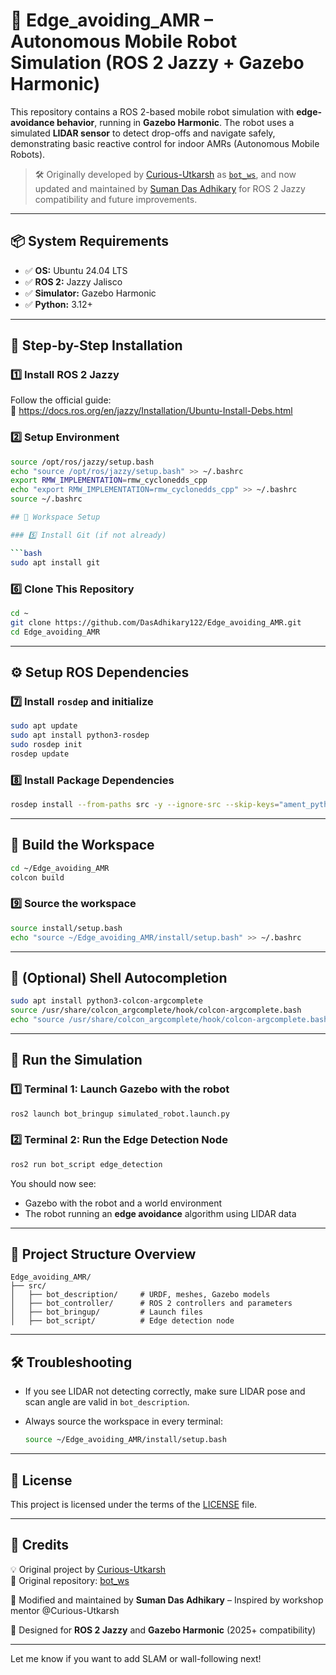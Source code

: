 # 🤖 Edge_avoiding_AMR – Autonomous Mobile Robot Simulation (ROS 2 Jazzy + Gazebo Harmonic)

This repository contains a ROS 2-based mobile robot simulation with **edge-avoidance behavior**, running in **Gazebo Harmonic**. The robot uses a simulated **LIDAR sensor** to detect drop-offs and navigate safely, demonstrating basic reactive control for indoor AMRs (Autonomous Mobile Robots).

> 🛠️ Originally developed by [Curious-Utkarsh](https://github.com/Curious-Utkarsh) as [`bot_ws`](https://github.com/Curious-Utkarsh/bot_ws), and now updated and maintained by [Suman Das Adhikary](https://github.com/DasAdhikary122) for ROS 2 Jazzy compatibility and future improvements.

---

## 📦 System Requirements

- ✅ **OS:** Ubuntu 24.04 LTS
- ✅ **ROS 2:** Jazzy Jalisco
- ✅ **Simulator:** Gazebo Harmonic
- ✅ **Python:** 3.12+

---

## 🧰 Step-by-Step Installation

### 1️⃣ Install ROS 2 Jazzy

Follow the official guide:  
🔗 https://docs.ros.org/en/jazzy/Installation/Ubuntu-Install-Debs.html

### 2️⃣ Setup Environment

```bash
source /opt/ros/jazzy/setup.bash
echo "source /opt/ros/jazzy/setup.bash" >> ~/.bashrc
export RMW_IMPLEMENTATION=rmw_cyclonedds_cpp
echo "export RMW_IMPLEMENTATION=rmw_cyclonedds_cpp" >> ~/.bashrc
source ~/.bashrc

## 🧠 Workspace Setup

### 5️⃣ Install Git (if not already)

```bash
sudo apt install git
```

### 6️⃣ Clone This Repository

```bash
cd ~
git clone https://github.com/DasAdhikary122/Edge_avoiding_AMR.git
cd Edge_avoiding_AMR

```

---

## ⚙️ Setup ROS Dependencies

### 7️⃣ Install `rosdep` and initialize

```bash
sudo apt update
sudo apt install python3-rosdep
sudo rosdep init
rosdep update

```

### 8️⃣ Install Package Dependencies

```bash
rosdep install --from-paths src -y --ignore-src --skip-keys="ament_python"
```

---

## 🧱 Build the Workspace

```bash
cd ~/Edge_avoiding_AMR
colcon build
```

### 9️⃣ Source the workspace

```bash
source install/setup.bash
echo "source ~/Edge_avoiding_AMR/install/setup.bash" >> ~/.bashrc

```

---

## 🧩 (Optional) Shell Autocompletion

```bash
sudo apt install python3-colcon-argcomplete
source /usr/share/colcon_argcomplete/hook/colcon-argcomplete.bash
echo "source /usr/share/colcon_argcomplete/hook/colcon-argcomplete.bash" >> ~/.bashrc

```

---

## 🚀 Run the Simulation

### 1️⃣ Terminal 1: Launch Gazebo with the robot

```bash
ros2 launch bot_bringup simulated_robot.launch.py
```

### 2️⃣ Terminal 2: Run the Edge Detection Node

```bash
ros2 run bot_script edge_detection
```

You should now see:

* Gazebo with the robot and a world environment
* The robot running an **edge avoidance** algorithm using LIDAR data

---

## 📁 Project Structure Overview

```
Edge_avoiding_AMR/
├── src/
│   ├── bot_description/     # URDF, meshes, Gazebo models
│   ├── bot_controller/      # ROS 2 controllers and parameters
│   ├── bot_bringup/         # Launch files
│   ├── bot_script/          # Edge detection node

```

---

## 🛠 Troubleshooting

* If you see LIDAR not detecting correctly, make sure LIDAR pose and scan angle are valid in `bot_description`.
* Always source the workspace in every terminal:

  ```bash
  source ~/Edge_avoiding_AMR/install/setup.bash
  ```

------

## 📜 License
This project is licensed under the terms of the [LICENSE](LICENSE) file.

---

## 🙌 Credits
💡 Original project by [Curious-Utkarsh](https://github.com/Curious-Utkarsh)  
🔗 Original repository: [bot_ws](https://github.com/Curious-Utkarsh/bot_ws)  

🔄 Modified and maintained by **Suman Das Adhikary** – Inspired by workshop mentor @Curious-Utkarsh  

🧪 Designed for **ROS 2 Jazzy** and **Gazebo Harmonic** (2025+ compatibility)  

---

Let me know if you want to add SLAM or wall-following next!

